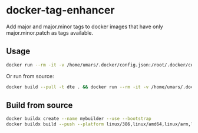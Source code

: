 # docker-tag-enhancer

Add major and major.minor tags to docker images that have only major.minor.patch as tags available.

## Usage

```bash
docker run --rm -it -v /home/umars/.docker/config.json:/root/.docker/config.json oidatiftla/docker-tag-enhancer -s gitlab/gitlab-ce -d oidatiftla/gitlab-ce -f '^((?!-rc|^8\.|^9\.|^10\.|^11\.|^12\.).)*$'; date
```

Or run from source:

```bash
docker build --pull -t dte . && docker run --rm -it -v /home/umars/.docker/config.json:/root/.docker/config.json dte -s gitlab/gitlab-ce -d oidatiftla/gitlab-ce -f '^((?!-rc|^8\.|^9\.|^10\.|^11\.|^12\.).)*$'; date
```

## Build from source

```bash
docker buildx create --name mybuilder --use --bootstrap
docker buildx build --push --platform linux/386,linux/amd64,linux/arm,linux/arm64 --pull -t oidatiftla/docker-tag-enhancer .
```
